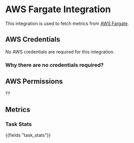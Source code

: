 # AWS Fargate Integration

This integration is used to fetch metrics from [AWS Fargate](https://aws.amazon.com/fargate/).

## AWS Credentials

No AWS credentials are required for this integration.

### Why there are no credentials required?

## AWS Permissions

??

## Metrics

### Task Stats

{{fields "task_stats"}}
